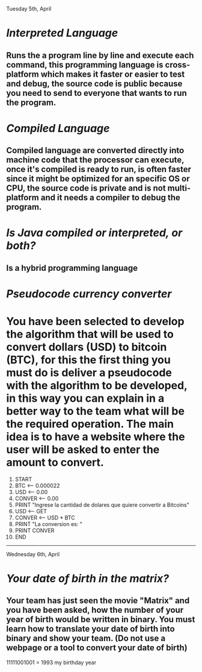  Tuesday 5th, April
# *Interpreted Language*
## Runs the a program line by line and execute each command, this programming language is cross-platform which makes it faster or easier to test and debug, the source code is public because you need to send to everyone that wants to run the program.

# *Compiled Language*
## Compiled language are converted directly into machine code that the processor can execute, once it's compiled is ready to run, is often faster since it might be optimized for an specific OS or CPU, the source code is private and is not multi-platform and it needs a compiler to debug the program.

# *Is Java compiled or interpreted, or both?* 
## Is a hybrid programming language


# *Pseudocode currency converter*
# You have been selected to develop the algorithm that will be used to convert dollars (USD) to bitcoin (BTC), for this the first thing you must do is deliver a pseudocode with the algorithm to be developed, in this way you can explain in a better way to the team what will be the required operation. The main idea is to have a website where the user will be asked to enter the amount to convert.

1. START
2. BTC <-- 0.000022
3. USD <-- 0.00
4. CONVER <-- 0.00
5. PRINT "Ingrese la cantidad de dolares que quiere convertir a Bitcoins" 
6. USD <-- GET
7. CONVER <-- USD * BTC
8. PRINT "La conversion es: " 
9. PRINT CONVER
10. END

------------------------------------------------------------------------------------------------------------------
Wednesday 6th, April
# *Your date of birth in the matrix?*
## Your team has just seen the movie "Matrix" and you have been asked, how the number of your year of birth would be written in binary. You must learn how to translate your date of birth into binary and show your team. (Do not use a webpage or a tool to convert your date of birth) 

11111001001 = 1993 my birthday year

